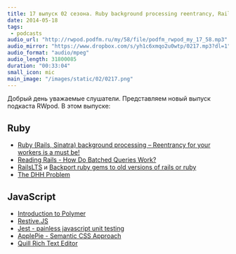 ```yaml
---
title: 17 выпуск 02 сезона. Ruby background processing reentrancy, RailsLTS, Jest, ApplePie и прочее
date: 2014-05-18
tags:
 - podcasts
audio_url: "http://rwpod.podfm.ru/my/58/file/podfm_rwpod_my_17_58.mp3"
audio_mirror: "https://www.dropbox.com/s/yh1c6xmqo2u0wtp/0217.mp3?dl=1"
audio_format: "audio/mpeg"
audio_length: 31800085
duration: "00:33:04"
small_icon: mic
main_image: "/images/static/02/0217.png"
---
```


Добрый день уважаемые слушатели. Представляем новый выпуск подкаста RWpod. В этом выпуске:

## Ruby

 - [Ruby (Rails, Sinatra) background processing – Reentrancy for your workers is a must be!](http://dev.mensfeld.pl/2014/05/ruby-rails-sinatra-background-processing-reentrancy-for-your-workers-is-a-must-be/)
 - [Reading Rails - How Do Batched Queries Work?](http://monkeyandcrow.com/blog/reading_rails_how_do_batched_queries_work/)
 - [RailsLTS](https://railslts.com/) и [Backport ruby gems to old versions of rails or ruby](http://rubybackports.com/)
 - [The DHH Problem](http://codon.com/the-dhh-problem)

## JavaScript

 - [Introduction to Polymer](https://www.youtube.com/watch?v=8-Zq2KUN6jM)
 - [Restive.JS](http://restivejs.com/)
 - [Jest - painless javascript unit testing](http://facebook.github.io/jest/)
 - [ApplePie - Semantic CSS Approach](http://www.apppie.org/)
 - [Quill Rich Text Editor](http://quilljs.com/)

<!--more-->

